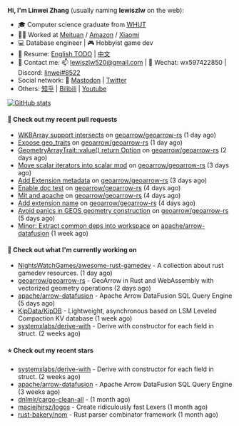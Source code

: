 **Hi, I'm Linwei Zhang** (usually naming **lewiszlw** on the web):
- 🎓 Computer science graduate from [WHUT](https://en.wikipedia.org/wiki/Wuhan_University_of_Technology)
- 👨‍💻 Worked at [Meituan](https://about.meituan.com/home) / [Amazon](https://www.amazon.com/) / [Xiaomi](https://www.mi.com/)
- 💻 Database engineer | 🎮 Hobbyist game dev
- 📄 Resume: [English TODO](https://github.com/lewiszlw/lewiszlw/blob/main/Resume_EN.md) | [中文](https://github.com/lewiszlw/lewiszlw/blob/main/Resume_CN.md)
- 📱 Contact me: 📫 [lewiszlw520@gmail.com](mailto:lewiszlw520@gmail.com) | 💬 Wechat: wx597422850 | Discord: [linwei#8522](http://discordapp.com/users/891664307035713576)
- Social network: 🦣 [Mastodon](https://mastodon.world/@lewiszlw) | [Twitter](https://twitter.com/lewiszlw)
- Others: [知乎](https://www.zhihu.com/people/tian-qian-zhu-wu-ya) | [Bilibili](https://space.bilibili.com/43876861) | [Youtube](https://www.youtube.com/channel/UCnvri1tqAjxsp9nGQ63zUNw)

[![GitHub stats](https://github-readme-stats.vercel.app/api?username=lewiszlw&count_private=true&show_icons=true&theme=solarized-dark&include_all_commits=true)](https://github.com/anuraghazra/github-readme-stats)

#### 🔨 Check out my recent pull requests

- [WKBArray support intersects](https://github.com/geoarrow/geoarrow-rs/pull/230) on [geoarrow/geoarrow-rs](https://github.com/geoarrow/geoarrow-rs) (1 day ago)
- [Expose geo_traits](https://github.com/geoarrow/geoarrow-rs/pull/228) on [geoarrow/geoarrow-rs](https://github.com/geoarrow/geoarrow-rs) (1 day ago)
- [GeometryArrayTrait::value() return Option](https://github.com/geoarrow/geoarrow-rs/pull/227) on [geoarrow/geoarrow-rs](https://github.com/geoarrow/geoarrow-rs) (2 days ago)
- [Move scalar iterators into scalar mod](https://github.com/geoarrow/geoarrow-rs/pull/225) on [geoarrow/geoarrow-rs](https://github.com/geoarrow/geoarrow-rs) (3 days ago)
- [Add Extension metadata](https://github.com/geoarrow/geoarrow-rs/pull/224) on [geoarrow/geoarrow-rs](https://github.com/geoarrow/geoarrow-rs) (3 days ago)
- [Enable doc test](https://github.com/geoarrow/geoarrow-rs/pull/222) on [geoarrow/geoarrow-rs](https://github.com/geoarrow/geoarrow-rs) (4 days ago)
- [Mit and apache](https://github.com/geoarrow/geoarrow-rs/pull/221) on [geoarrow/geoarrow-rs](https://github.com/geoarrow/geoarrow-rs) (4 days ago)
- [Add extension name](https://github.com/geoarrow/geoarrow-rs/pull/220) on [geoarrow/geoarrow-rs](https://github.com/geoarrow/geoarrow-rs) (4 days ago)
- [Avoid panics in GEOS geometry construction](https://github.com/geoarrow/geoarrow-rs/pull/217) on [geoarrow/geoarrow-rs](https://github.com/geoarrow/geoarrow-rs) (5 days ago)
- [Minor: Extract common deps into workspace](https://github.com/apache/arrow-datafusion/pull/7982) on [apache/arrow-datafusion](https://github.com/apache/arrow-datafusion) (1 week ago)

#### 👷 Check out what I'm currently working on

- [NightsWatchGames/awesome-rust-gamedev](https://github.com/NightsWatchGames/awesome-rust-gamedev) - A collection about rust gamedev resources. (1 day ago)
- [geoarrow/geoarrow-rs](https://github.com/geoarrow/geoarrow-rs) - GeoArrow in Rust and WebAssembly with vectorized geometry operations (2 days ago)
- [apache/arrow-datafusion](https://github.com/apache/arrow-datafusion) - Apache Arrow DataFusion SQL Query Engine (5 days ago)
- [KipData/KipDB](https://github.com/KipData/KipDB) -  Lightweight, asynchronous based on LSM Leveled Compaction KV database (1 week ago)
- [systemxlabs/derive-with](https://github.com/systemxlabs/derive-with) - Derive with constructor for each field in struct. (2 weeks ago)

#### ⭐ Check out my recent stars

- [systemxlabs/derive-with](https://github.com/systemxlabs/derive-with) - Derive with constructor for each field in struct. (2 weeks ago)
- [apache/arrow-datafusion](https://github.com/apache/arrow-datafusion) - Apache Arrow DataFusion SQL Query Engine (3 weeks ago)
- [dnlmlr/cargo-clean-all](https://github.com/dnlmlr/cargo-clean-all) -  (1 month ago)
- [maciejhirsz/logos](https://github.com/maciejhirsz/logos) - Create ridiculously fast Lexers (1 month ago)
- [rust-bakery/nom](https://github.com/rust-bakery/nom) - Rust parser combinator framework (1 month ago)
